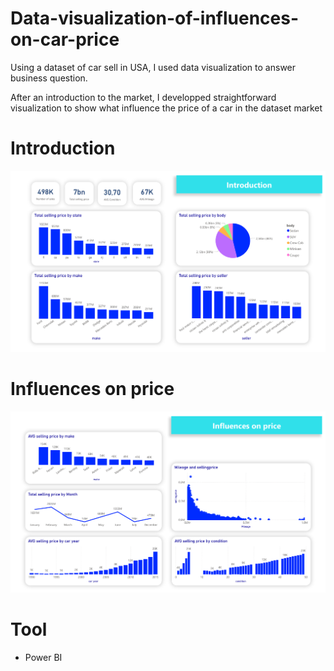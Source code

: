# Data-visualization-of-influences-on-car-price
Using a dataset of car sell in USA, I used data visualization to answer business question.

After an introduction to the market, I developped straightforward visualization to show what influence the price of a car in the dataset market

# Introduction
![alt text](Visualization_Intro.png)

# Influences on price
![alt text](Visualization_Influences_on_price.png)

# Tool
- Power BI
